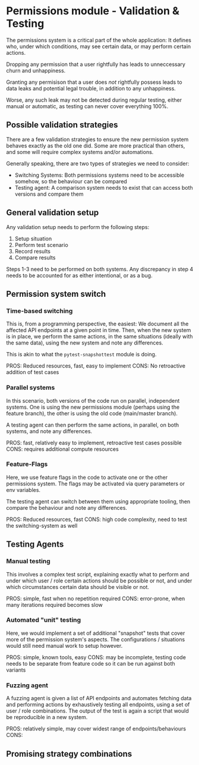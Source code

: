 # Permissions module - Validation & Testing

The permissions system is a critical part of the whole application: It defines
who, under which conditions, may see certain data, or may perform certain actions.

Dropping any permission that a user rightfully has leads to unneccessary churn
and unhappiness.

Granting any permisison that a user does *not* rightfully possess leads to
data leaks and potential legal trouble, in addition to any unhappiness.

Worse, any such leak may not be detected during regular testing, either manual
or automatic, as testing can never cover everything 100%.

## Possible validation strategies

There are a few validation strategies to ensure the new permission system
behaves exactly as the old one did. Some are more practical than others,
and some will require complex systems and/or automations.

Generally speaking, there are two types of strategies we need to consider:

- Switching Systems: Both permissions systems need to be accessible somehow,
  so the behaviour can be compared
- Testing agent: A comparison system needs to exist that can access both
  versions and compare them


## General validation setup

Any validation setup needs to perform the following steps:

1. Setup situation
2. Perform test scenario
3. Record results
4. Compare results

Steps 1-3 need to be performed on both systems. Any discrepancy in step 4 needs
to be accounted for as either intentional, or as a bug.

## Permission system switch

### Time-based switching

This is, from a programming perspective, the easiest: We document all the affected API
endpoints at a given point in time. Then, when the new system is in place, we perform
the same actions, in the same situations (ideally with the same data), using the new
system and note any differences.

This is akin to what the `pytest-snapshottest` module is doing. 

PROS: Reduced resources, fast, easy to implement
CONS: No retroactive addition of test cases

### Parallel systems

In this scenario, both versions of the code run on parallel, independent systems.
One is using the new permissions module (perhaps using the feature branch), the other
is using the old code (main/master branch).

A testing agent can then perform the same actions, in parallel, on both systems, and
note any differences.

PROS: fast, relatively easy to implement, retroactive test cases possible 
CONS: requires additional compute resources

### Feature-Flags

Here, we use feature flags in the code to activate one or the other permissions
system. The flags may be activated via query parameters or env variables.

The testing agent can switch between them using appropriate tooling, then compare
the behaviour and note any differences.

PROS: Reduced resources, fast
CONS: high code complexity, need to test the switching-system as well

## Testing Agents

### Manual testing

This involves a complex test script, explaining exactly what to perform and
under which user / role certain actions should be possible or not, and under
which circumstances certain data should be visible or not.

PROS: simple, fast when no repetition required
CONS: error-prone, when many iterations required becomes slow

### Automated "unit" testing

Here, we would implement a set of additional "snapshot" tests that cover more
of the permission system's aspects. The configurations / situations would still
need manual work to setup however. 

PROS: simple, known tools, easy
CONS: may be incomplete, testing code needs to be separate from feature code
      so it can be run against both variants

### Fuzzing agent

A fuzzing agent is given a list of API endpoints and automates fetching data
and performing actions by exhaustively testing all endpoints, using a set of
user / role combinations. The output of the test is again a script that would
be reproducible in a new system.

PROS: relatively simple, may cover widest range of endpoints/behaviours
CONS: 

##  Promising strategy combinations

